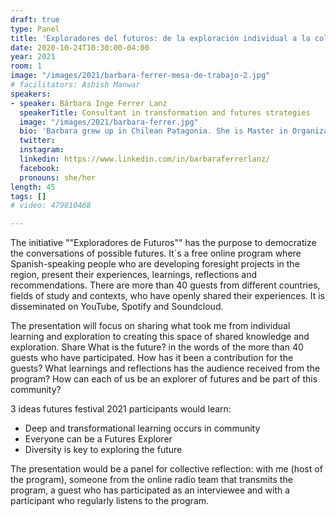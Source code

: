 ```yaml
---
draft: true
type: Panel
title: 'Exploradores del futuros: de la exploración individual a la colectiva.'
date: 2020-10-24T10:30:00-04:00
year: 2021
room: 1
image: "/images/2021/barbara-ferrer-mesa-de-trabajo-2.jpg"
# facilitators: Ashish Manwar
speakers:
- speaker: Bárbara Inge Ferrer Lanz
  speakerTitle: Consultant in transformation and futures strategies
  image: "/images/2021/barbara-ferrer.jpg"
  bio: 'Barbara grew up in Chilean Patagonia. She is Master in Organizational Psychology and Commercial Engineering from the Adolfo Ibáñez University in Chile, as well as Ontological Coach. A polymath in developing, operating in the integration between strategy, psychology, systems thinking, anticipatory thinking and eco-social regeneration. She currently works as Foresight Director en Memética and host the podcast “Exploradores de Futuros (Futures Explorers)”, which has the purpose of democratizing and spreading futures conversations in Spanish. She has worked as a consultant in corporations, ventures and NGOs based in Latin America and Europe on issues of strategy, business models, strategic communication, design of futures, design of narratives for change and cultural transformation. '
  twitter: 
  instagram: 
  linkedin: https://www.linkedin.com/in/barbaraferrerlanz/
  facebook: 
  pronouns: she/her
length: 45
tags: []
# video: 479810468

---
```


The initiative ""Exploradores de Futuros"" has the  purpose to democratize the conversations of possible futures. It´s a free online program where  Spanish-speaking people who are developing foresight projects in the region, present their experiences, learnings, reflections and recommendations. There are more than 40 guests from different countries, fields of study and contexts, who have openly shared their experiences. It is  disseminated on YouTube, Spotify and Soundcloud. 

The presentation will focus on sharing what took me from individual learning and exploration to creating this space of shared knowledge and exploration. Share What is the future? in the words of the more than 40 guests who have participated. How has it been a contribution for the guests? What learnings and reflections has the audience received from the program? How can each of us be an explorer of futures and be part of this community?

3 ideas futures festival 2021 participants would learn:
- Deep and transformational learning occurs in community
- Everyone can be a Futures Explorer
- Diversity is key to exploring the future

The presentation would be a panel for collective reflection: with me (host of the program), someone from the online radio team that transmits the program, a guest who has participated as an interviewee and with a participant who regularly listens to the program.